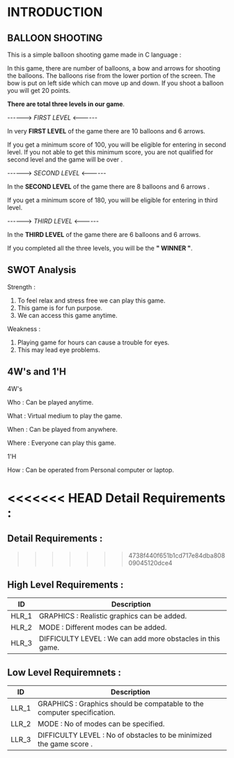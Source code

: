 
# INTRODUCTION 

## BALLOON SHOOTING

This is a simple balloon shooting game made in C language :

In this game, there are number of balloons, a bow and arrows for shooting the balloons. 
The balloons rise from the lower portion of the screen. 
The bow is put on left side which can move up and down. If you shoot a balloon you will get 20 points. 



**There are total three levels in our game**.


   ------>  *FIRST LEVEL*   <------
   
In very **FIRST LEVEL** of the game there are 10 balloons and 6 arrows.

If you get a minimum score of 100, you will be eligible for entering in second level. 
If you not able to get this minimum score, you are not qualified for second level and the game will be over . 

 
 ------>  *SECOND LEVEL*   <------

In the **SECOND LEVEL** of the game there are  8 balloons and 6 arrows .

If you get a minimum score of 180, you will be eligible for entering in third level.


   ------>  *THIRD LEVEL*   <------
 
 In the **THIRD LEVEL** of the game there are 6 balloons and 6 arrows.

If you completed all the three levels, you will be the **" WINNER "**.






## SWOT Analysis

 Strength :
1. To feel relax and  stress free we can play this game.
2. This game is for fun purpose.
3. We can access this game anytime.

Weakness :
1. Playing game for hours can cause a trouble for eyes.
2. This may lead eye problems.
 



## 4W's and 1'H

4W's

Who : Can be played anytime.


What : Virtual medium to  play the game.


When : Can be played from anywhere.


Where : Everyone can play this game.


1'H

How : Can be operated from Personal computer or laptop.

      



<<<<<<< HEAD
**Detail Requirements** :
=======

## Detail Requirements :
>>>>>>> 4738f440f651b1cd717e84dba80809045120dce4

## High Level Requirements :
| ID | Description |
| --- | --- |
| HLR_1 | GRAPHICS : Realistic graphics can be added. |
| HLR_2 | MODE : Different modes can be added. |
| HLR_3 | DIFFICULTY LEVEL : We can add more obstacles in this game. |

## Low Level Requiremnets :
| ID | Description |
| --- | --- |
| LLR_1 | GRAPHICS : Graphics should be  compatable to the computer specification. |
| LLR_2 | MODE : No of modes can be specified. |
| LLR_3 | DIFFICULTY LEVEL : No of obstacles to be minimized the game score . |
